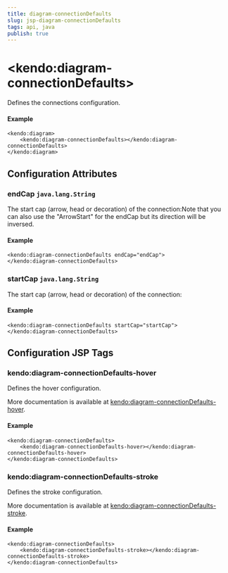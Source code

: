 ```yaml
---
title: diagram-connectionDefaults
slug: jsp-diagram-connectionDefaults
tags: api, java
publish: true
---
```


# \<kendo:diagram-connectionDefaults\>

Defines the connections configuration.

#### Example
    <kendo:diagram>
        <kendo:diagram-connectionDefaults></kendo:diagram-connectionDefaults>
    </kendo:diagram>

## Configuration Attributes

### endCap `java.lang.String`

The start cap (arrow, head or decoration) of the connection:Note that you can also use the "ArrowStart" for the endCap but its direction will be inversed.

#### Example
    <kendo:diagram-connectionDefaults endCap="endCap">
    </kendo:diagram-connectionDefaults>

### startCap `java.lang.String`

The start cap (arrow, head or decoration) of the connection:

#### Example
    <kendo:diagram-connectionDefaults startCap="startCap">
    </kendo:diagram-connectionDefaults>


##  Configuration JSP Tags

### kendo:diagram-connectionDefaults-hover

Defines the hover configuration.

More documentation is available at [kendo:diagram-connectionDefaults-hover](/kendo-ui/api/wrappers/jsp/diagram/connectiondefaults-hover).

#### Example

    <kendo:diagram-connectionDefaults>
        <kendo:diagram-connectionDefaults-hover></kendo:diagram-connectionDefaults-hover>
    </kendo:diagram-connectionDefaults>

### kendo:diagram-connectionDefaults-stroke

Defines the stroke configuration.

More documentation is available at [kendo:diagram-connectionDefaults-stroke](/kendo-ui/api/wrappers/jsp/diagram/connectiondefaults-stroke).

#### Example

    <kendo:diagram-connectionDefaults>
        <kendo:diagram-connectionDefaults-stroke></kendo:diagram-connectionDefaults-stroke>
    </kendo:diagram-connectionDefaults>

